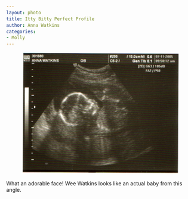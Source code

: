 ```yaml
---
layout: photo
title: Itty Bitty Perfect Profile
author: Anna Watkins
categories:
- Molly
---
```


<figure><img class="photo" src="/photos/profile.jpg"></figure>

What an adorable face! Wee Watkins looks like an actual baby from this angle.

